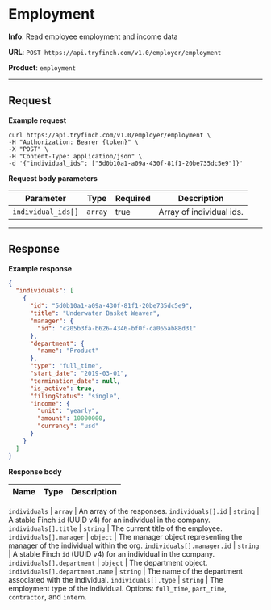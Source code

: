 # Employment

**Info**: Read employee employment and income data

**URL**: `POST https://api.tryfinch.com/v1.0/employer/employment`

**Product**: `employment`

***

## Request

**Example request**

```shell
curl https://api.tryfinch.com/v1.0/employer/employment \
-H "Authorization: Bearer {token}" \
-X "POST" \
-H "Content-Type: application/json" \
-d '{"individual_ids": ["5d0b10a1-a09a-430f-81f1-20be735dc5e9"]}'
```

**Request body parameters**

Parameter | Type | Required | Description
----------|------|----------|-------------
`individual_ids[]` | `array` | true | Array of individual ids.

***

## Response

**Example response**

```json
{
  "individuals": [
    {
      "id": "5d0b10a1-a09a-430f-81f1-20be735dc5e9",
      "title": "Underwater Basket Weaver",
      "manager": {
        "id": "c205b3fa-b626-4346-bf0f-ca065ab88d31"
      },
      "department": {
        "name": "Product"
      },
      "type": "full_time",
      "start_date": "2019-03-01",
      "termination_date": null,
      "is_active": true,
      "filingStatus": "single",
      "income": {
        "unit": "yearly",
        "amount": 10000000,
        "currency": "usd"
      }
    }
  ]
}
```

**Response body**

Name | Type | Description
-----|------|--------------

`individuals` | `array` | An array of the responses.
`individuals[].id` | `string` | A stable Finch `id` (UUID v4) for an individual in the company.
`individuals[].title` | `string` | The current title of the employee.
`individuals[].manager` | `object` | The manager object representing the manager of the individual within the org.
`individuals[].manager.id` | `string` |  A stable Finch `id` (UUID v4) for an individual in the company.
`individuals[].department` | `object` | The department object.
`individuals[].department.name` | `string` | The name of the department associated with the individual.
`individuals[].type` | `string` | The employment type of the individual. Options: `full_time`, `part_time`, `contractor`, and `intern`.